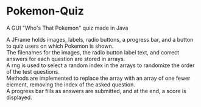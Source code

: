 # Pokemon-Quiz
A GUI "Who's That Pokemon" quiz made in Java

A JFrame holds images, labels, radio buttons, a progress bar, and a button to quiz users on which Pokemon is shown.\
The filenames for the images, the radio button label text, and correct answers for each question are stored in arrays.\
A rng is used to select a random index in the arrays to randomize the order of the test questions.\
Methods are implemented to replace the array with an array of one fewer element, removing the index of the asked question.\
A progress bar fills as answers are submitted, and at the end, a score is displayed.

